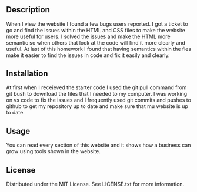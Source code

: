 # <Challenge-1>

## Description

When I view the website I found a few bugs users reported. I got a ticket to go and find the issues within the HTML and CSS files to make the website more useful for users. I solved the issues and make the HTML more semantic so when others that look at the code will find it more clearly and useful. At last of this homework I found that having semantics within the fles make it easier to find the issues in code and fix it easily and clearly.

## Installation

At first when I receieved the starter code I used the git pull command from git bush to download the files that I needed to my computer. I was working on vs code to fix the issues and I frequently used git commits and pushes to github to get my repository up to date and make sure that mu website is up to date.

## Usage

You can read every section of this website and it shows how a business can grow using tools shown in the website.

## License

Distributed under the MIT License. See LICENSE.txt for more information.